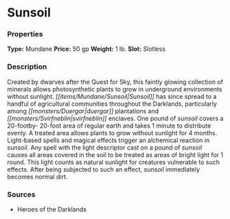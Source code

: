 ﻿---
Title: "Sunsoil"
Type: "Mundane"
Price: "50 gp"
Weight: "1 lb."
Slot: "Slotless"
Description: |
  "Created by dwarves after the Quest for Sky, this faintly glowing collection of minerals allows photosynthetic plants to grow in underground environments without sunlight. Sunsoil has since spread to a handful of agricultural communities throughout the Darklands, particularly among duergar plantations and svirfneblin enclaves. One pound of sunsoil covers a 20-footby- 20-foot area of regular earth and takes 1 minute to distribute evenly. A treated area allows plants to grow without sunlight for 4 months. Light-based spells and magical effects trigger an alchemical reaction in sunsoil. Any spell with the light descriptor cast on a pound of sunsoil causes all areas covered in the soil to be treated as areas of bright light for 1 round. This light counts as natural sunlight for creatures vulnerable to such effects. After being subjected to such an effect, sunsoil immediately becomes normal dirt."
Sources: "['Heroes of the Darklands']"
---

# Sunsoil

### Properties

**Type:** Mundane **Price:** 50 gp **Weight:** 1 lb. **Slot:** Slotless

### Description

Created by dwarves after the Quest for Sky, this faintly glowing collection of minerals allows photosynthetic plants to grow in underground environments without sunlight. _[[items/Mundane/Sunsoil|Sunsoil]]_ has since spread to a handful of agricultural communities throughout the Darklands, particularly among _[[monsters/Duergar|duergar]]_ plantations and _[[monsters/Svirfneblin|svirfneblin]]_ enclaves. One pound of _sunsoil_ covers a 20-footby- 20-foot area of regular earth and takes 1 minute to distribute evenly. A treated area allows plants to grow without sunlight for 4 months. Light-based spells and magical effects trigger an alchemical reaction in _sunsoil_. Any spell with the light descriptor cast on a pound of _sunsoil_ causes all areas covered in the soil to be treated as areas of bright light for 1 round. This light counts as natural sunlight for creatures vulnerable to such effects. After being subjected to such an effect, _sunsoil_ immediately becomes normal dirt.

### Sources

* Heroes of the Darklands